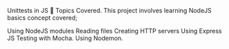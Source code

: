 Unittests in JS
📃 Topics Covered.
This project involves learning NodeJS basics concept covered;

Using NodeJS modules
Reading files
Creating HTTP servers
Using Express JS
Testing with Mocha.
Using Nodemon.
